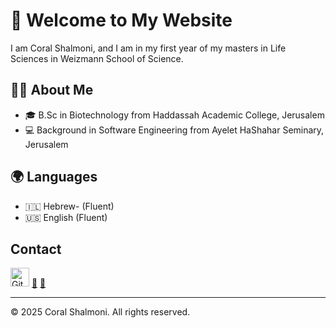 <head>
  <link rel="stylesheet" type="text/css" href="assets/css/style.css">
</head>

# 🌸 Welcome to My Website
I am Coral Shalmoni, and I am in my first year of my masters in Life Sciences in Weizmann School of Science.

## 👩‍🔬 About Me 
* 🎓 B.Sc in Biotechnology from Haddassah Academic College, Jerusalem
* 💻 Background in Software Engineering from Ayelet HaShahar Seminary, Jerusalem

## 🌍 Languages
* 🇮🇱 Hebrew- (Fluent)
* 🇺🇸 English (Fluent)

## Contact
[<img src="https://github.githubassets.com/images/modules/logos_page/GitHub-Mark.png" alt="GitHub" width="30">](https://github.com/CoralShalmoni)
[📝](https://github.com/CoralShalmoni/python-course-assignments)
[📧](mailto:coralshalmoni@gmail.com)

---

<footer>
  &copy; 2025 Coral Shalmoni. All rights reserved.
</footer>
